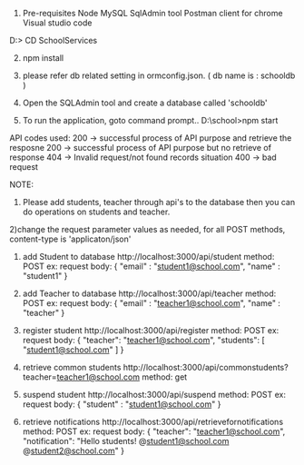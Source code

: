 1) Pre-requisites
	Node
	MySQL
	SqlAdmin tool
	Postman client for chrome
	Visual studio code 

D:\> CD SchoolServices

2) npm install

3) please refer db related setting in ormconfig.json. ( db name is : schooldb )

4)  Open the SQLAdmin tool and create a database called 'schooldb'
 
5) To run the application, goto command prompt..
   D:\school>npm  start

API codes used:
200 -> successful process of API purpose and retrieve the resposne 
200 -> successful process of API purpose but no retrieve of response
404 -> Invalid request/not found records situation
400 -> bad request


NOTE: 

1) Please add students, teacher through api's to the database then you can do operations on students and teacher.

2)change the request parameter values as needed, for all POST methods, content-type is 'applicaton/json'

1) add Student to database 
http://localhost:3000/api/student
method: POST
ex: request body:
{
	"email" : "student1@school.com",
	"name"  : "student1"
}

2) add Teacher to database 
http://localhost:3000/api/teacher
method: POST
ex: request body:
{
	"email" : "teacher1@school.com",
	"name"  : "teacher"
}

3) register student 
http://localhost:3000/api/register
method: POST
ex: request body:
 {
"teacher": "teacher1@school.com",
 "students":
    [
    "student1@school.com"
   ]
 }

4) retrieve common students 
http://localhost:3000/api/commonstudents?teacher=teacher1@school.com
method: get

5) suspend student 
http://localhost:3000/api/suspend
method: POST
ex: request body:
 {
 "student" : "student1@school.com"
 }

6) retrieve notifications 
http://localhost:3000/api/retrievefornotifications
method: POST
ex: request body:
 {
    "teacher": "teacher1@school.com",
    "notification": "Hello students! @student1@school.com @student2@school.com"
}
